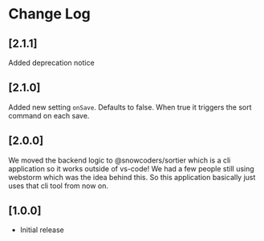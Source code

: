 # Change Log

## [2.1.1]
Added deprecation notice

## [2.1.0]
Added new setting `onSave`. Defaults to false. When true it triggers the sort command on each save.

## [2.0.0]
We moved the backend logic to @snowcoders/sortier which is a cli application so it works outside of vs-code! We had a few people still using webstorm which was the idea behind this. So this application basically just uses that cli tool from now on.

## [1.0.0]
- Initial release